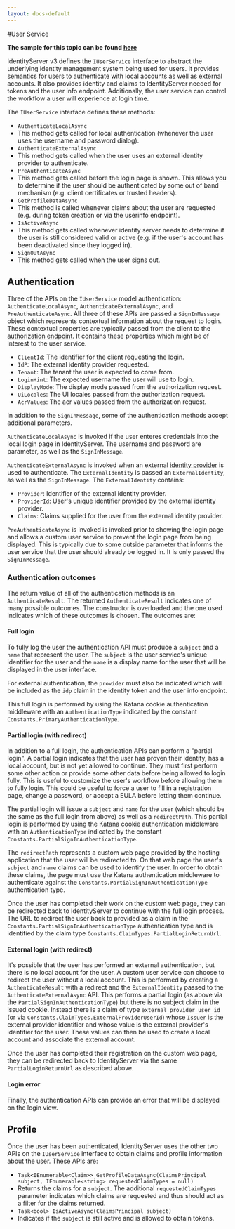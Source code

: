 ```yaml
---
layout: docs-default
---
```


#User Service

**The sample for this topic can be found [here](https://github.com/thinktecture/Thinktecture.IdentityServer.v3.Samples/tree/master/source/CustomUserService)**

IdentityServer v3 defines the `IUserService` interface to abstract the underlying identity management system being used for users. It provides semantics for users to authenticate with local accounts as well as external accounts. It also provides identity and claims to IdentityServer needed for tokens and the user info endpoint. Additionally, the user service can control the workflow a user will experience at login time. 

The `IUserService` interface defines these methods:

* `AuthenticateLocalAsync`
 * This method gets called for local authentication (whenever the user uses the username and password dialog).
* `AuthenticateExternalAsync`
 * This method gets called when the user uses an external identity provider to authenticate.
* `PreAuthenticateAsync`
 * This method gets called before the login page is shown. This allows you to determine if the user should be authenticated by some out of band mechanism (e.g. client certificates or trusted headers).
* `GetProfileDataAsync`
 * This method is called whenever claims about the user are requested (e.g. during token creation or via the userinfo endpoint).
* `IsActiveAsync`
 * This method gets called whenever identity server needs to determine if the user is still considered valid or active (e.g. if the user's account has been deactivated since they logged in).
* `SignOutAsync`
 * This method gets called when the user signs out.


## Authentication

Three of the APIs on the `IUserService` model authentication: `AuthenticateLocalAsync`, `AuthenticateExternalAsync`, and `PreAuthenticateAsync`. All three of these APIs are passed a `SignInMessage` object which represents contextual information about the request to login. These contextual properties are typically passed from the client to the  [authorization endpoint](../endpoints/authorization.html). It contains these properties which might be of interest to the user service.

* `ClientId`: The identifier for the client requesting the login.
* `IdP`: The external identity provider requested.
* `Tenant`: The tenant the user is expected to come from.
* `LoginHint`: The expected username the user will use to login.
* `DisplayMode`: The display mode passed from the authorization request.
* `UiLocales`: The UI locales passed from the authorization request.
* `AcrValues`: The acr values passed from the authorization request.

In addition to the `SignInMessage`, some of the authentication methods accept additional parameters.

`AuthenticateLocalAsync` is invoked if the user enteres credentials into the local login page in IdentityServer. The username and password are parameter, as well as the `SignInMessage`.

`AuthenticateExternalAsync` is invoked when an external [identity provider](../configuration/identityProviders.html) is used to authenticate. The `ExternalIdentity` is passed an `ExternalIdentity`, as well as the `SignInMessage`. The `ExternalIdentity` contains:

* `Provider`: Identifier of the external identity provider.
* `ProviderId`: User's unique identifier provided by the external identity provider.
* `Claims`: Claims supplied for the user from the external identity provider.

`PreAuthenticateAsync` is invoked is invoked prior to showing the login page and allows a custom user service to prevent the login page from being displayed. This is typically due to some outside parameter that informs the user service that the user should already be logged in. It is only passed the `SignInMessage`.

### Authentication outcomes

The return value of all of the authentication methods is an `AuthenticateResult`. The returned `AuthenticateResult` indicates one of many possible outcomes. The constructor is overloaded and the one used indicates which of these outcomes is chosen. The outcomes are:

#### Full login

To fully log the user the authentication API must produce a `subject` and a `name` that represent the user. The `subject` is the user service's unique identifier for the user and the `name` is a display name for the 
user that will be displayed in the user interface.

For external authentication, the `provider` must also be indicated which will be included as the `idp` claim in the identity token and the user info endpoint.

This full login is performed by using the Katana cookie authentication middleware with an `AuthenticationType` indicated by the constant `Constants.PrimaryAuthenticationType`.

#### Partial login (with redirect)

In addition to a full login, the authentication APIs can perform a "partial login". A partial login indicates that the user has proven their identity, has a local account, but is not yet allowed to continue. They must first perform some other action or provide some other data before being allowed to login fully. This is useful to customize the user's workflow before allowing them to fully login. This could be useful to force a user to fill in a registration page, change a password, or accept a EULA before letting them continue.

The partial login will issue a `subject` and `name` for the user (which should be the same as the full login from above) as well as a `redirectPath`. This partial login is performed by using the Katana cookie authentication middleware with an `AuthenticationType` indicated by the constant `Constants.PartialSignInAuthenticationType`.

The `redirectPath` represents a custom web page provided by the hosting application that the user will be redirected to. On that web page the user's `subject` and `name` claims can be used to identify the user. In order to obtain these claims, the page must use the Katana authentication middleware to authenticate against the `Constants.PartialSignInAuthenticationType` authentication type.

Once the user has completed their work on the custom web page, they can be redirected back to IdentityServer to continue with the full login process. The URL to redirect the user back to provided as a claim in the `Constants.PartialSignInAuthenticationType` authentication type and is identified by the claim type `Constants.ClaimTypes.PartialLoginReturnUrl`.

#### External login (with redirect)

It's possible that the user has performed an external authentication, but there is no local account for the user. A custom user service can choose to redirect the user without a local account. This is performed by creating a `AuthenticateResult` with a redirect and the `ExternalIdentity` passed to the `AuthenticateExternalAsync` API. This performs a partial login (as above via the `PartialSignInAuthenticationType`) but there is no subject claim in the issued cookie. Instead there is a claim of type `external_provider_user_id` (or via `Constants.ClaimTypes.ExternalProviderUserId`) whose `Issuer` is the external provider identifier and whose value is the external provider's identifier for the user. These values can then be used to create a local account and associate the external account.

Once the user has completed their registration on the custom web page, they can be redirected back to IdentityServer via the same `PartialLoginReturnUrl` as described above.

#### Login error

Finally, the authentication APIs can provide an error that will be displayed on the login view.

## Profile

Once the user has been authenticated, IdentityServer uses the other two APIs on the `IUserService` interface to obtain claims and profile information about the user. These APIs are:

* `Task<IEnumerable<Claim>> GetProfileDataAsync(ClaimsPrincipal subject, IEnumerable<string> requestedClaimTypes = null)`
 * Returns the claims for a `subject`. The additional `requestedClaimTypes` parameter indicates which claims are requested and thus should act as a filter for the claims returned.
* `Task<bool> IsActiveAsync(ClaimsPrincipal subject)`
 * Indicates if the `subject` is still active and is allowed to obtain tokens.
